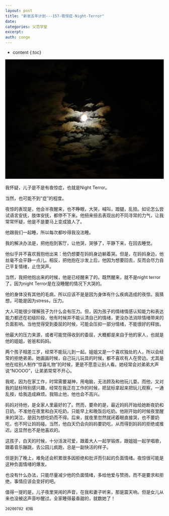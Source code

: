 ```yaml
---
layout: post
title: "新爸五年计划---157-夜惊症-Night-Terror"
date:
categories: 父范学堂
excerpt:
auth: conge
---
```

* content
{:toc}

![常常怀疑，他是不是马上就要变狼人了](/assets/images/父范学堂/118382-df7beb31d63e70e6.png)

我怀疑，儿子是不是有夜惊症，也就是Night Terror。

当然，也可能不到“症”的程度。

夜惊的表现是，他会半夜醒来，也不睁眼，大哭，喊叫，蹬腿，乱扭。如论怎么尝试语言安抚，肢体安抚，都停不下来。他扭来扭去表现出的不同寻常的力气，让我常常怀疑，他是不是要马上变成狼人了。

他跟我们一起睡，所以每次都吵得我没法睡。

我的解决办法是，把他抱到客厅，让他哭，哭够了，平静下来，在回去睡觉。

他似乎并不喜欢我抱他出来：他仍想要在妈妈身边躺着哭。但是，在妈妈身边，他丝毫不会平静一点儿。相反，把他抱在沙发上后，他因为想要回去，反而会尽力自己平复情绪，止住哭声。

当然，我把他抱出来的时候，他是已经醒来了的。既然醒来，就不是night terror了。因为night Terror是在没睡醒的情况下大哭的。

他的身体没有其他的毛病，所以应该不是是因为身体有什么疾病造成的夜惊。我猜想，可能是因为stress，压力。

大人可能很少理解孩子为什么会有压力。但，因为孩子的情绪情感认知能力和表达能力都还在初级阶段，他有时候并不能认清自己的情绪，更没办法消除情绪带来的负面影响。当他觉得受到委屈的时候，可能会压抑一部分情绪，不能很好的释放。

他最大的压力来源，或者可能觉得收到的委屈，大概都是来自于他的家人，也就是他的姐姐，爸爸和妈妈。

两个孩子相差三岁，经常不能玩儿到一起。姐姐又是一个喜欢独处的人，所以会经常的拒绝弟弟。她画画时候，自己玩儿玩具的时候，都不喜欢有人在旁边。尤其是他在给别人制作“惊喜礼物”的时候，更是不愿意让别人看。她经常会对弟弟大声说“NOOOO”，让弟弟常常不开心。

我呢，因为在家工作，时常需要凝神，用电脑，无法顾及和他玩儿耍。而他，又对我的鼠标特别感兴趣，经常在我正在工作的时候，把鼠标拿起来把玩儿观察，一通乱按，给我造成麻烦。我阻止他，他也会不高兴。

妈妈对待他，是全家人里最好的了。然而，要命的是，最近妈妈开始给她断夜奶和日奶。不准他在夜里和白天吃奶，只能早上和晚饭后吃奶。他刚开始的时候夜里醒来的哭泣，是因为想吃奶而不得。后来，就夜里忽然就闭着眼直接哭，也不要奶吃，也不阿让妈妈碰。当然，他白天仍会向妈妈要奶吃，从而得到妈妈的拒绝或推迟。这显然也不是他喜欢的。

这孩子，白天的时候，十分活泼可爱，跟着大人一起学锻炼，跟姐姐一起学唱歌，跟着音乐蹦跳，去公园儿疯跑，总是一副快活的样子。

但是到了晚上，难免还会积累很多因拒绝和批评而引起的负面情绪。夜惊很可能是这种负面情绪的爆发。

也没有什么办法，只能尽量减少他的负面情绪，多给他爱与赞扬，而不是要求和拒绝，事情应该会变好的吧。

值得一提的是，儿子夜里哭闹的声音，在我和妻子听来，那是震天响。但是女儿从来也没被这声音吵醒过。全家睡得最香甜的，就数她了！

```
20200702 初稿
```
